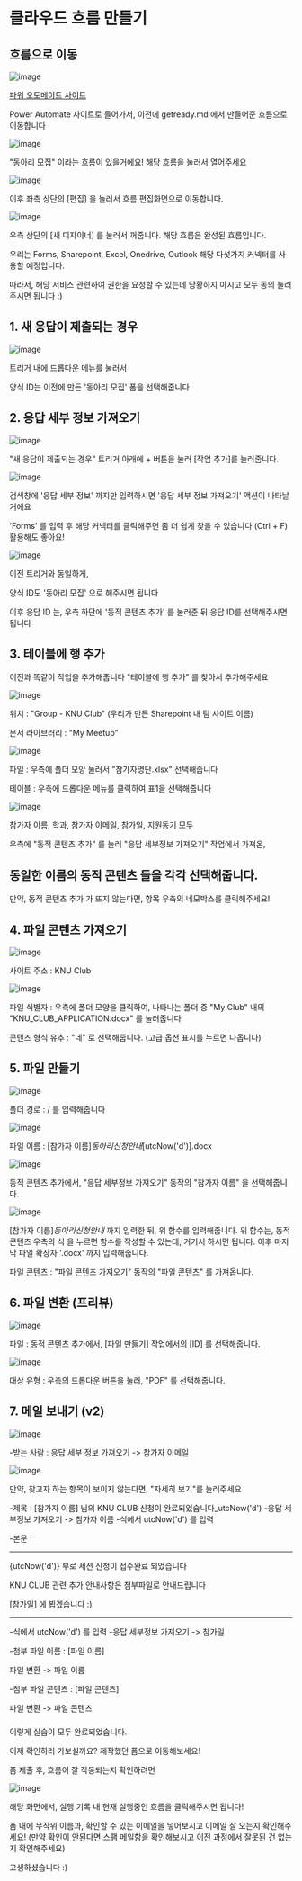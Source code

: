 # 클라우드 흐름 만들기

## 흐름으로 이동


![image](https://github.com/SangYoupLee/PowerPlatform/assets/125184499/1741eb58-505f-440e-9da0-d5452ceb2dfe)


[파워 오토메이트 사이트](https://make.powerautomate.com/)

Power Automate 사이트로 들어가서, 이전에 getready.md 에서 만들어준 흐름으로 이동합니다


![image](https://github.com/SangYoupLee/PowerPlatform/assets/125184499/efaa02b4-13d9-4fba-bef3-0c633e2119a6)


"동아리 모집" 이라는 흐름이 있을거에요! 해당 흐름을 눌러서 열어주세요


![image](https://github.com/SangYoupLee/PowerPlatform/assets/125184499/01d11ce6-73fd-426d-bdb3-0cf54402dde3)


이후 좌측 상단의 [편집] 을 눌러서 흐름 편집화면으로 이동합니다.


![image](https://github.com/SangYoupLee/PowerPlatform/assets/125184499/7361db2b-949d-4068-a7a4-22b9238d8c3b)


우측 상단의 [새 디자이너] 를 눌러서 꺼줍니다. 해당 흐름은 완성된 흐름입니다.

우리는 Forms, Sharepoint, Excel, Onedrive, Outlook 해당 다섯가지 커넥터를 사용할 예정입니다.

따라서, 해당 서비스 관련하여 권한을 요청할 수 있는데 당황하지 마시고 모두 동의 눌러주시면 됩니다 :)


## 1. 새 응답이 제출되는 경우


![image](https://github.com/SangYoupLee/PowerPlatform/assets/125184499/10609b01-eaf3-4dae-a710-b746d73e67bd)


트리거 내에 드롭다운 메뉴를 눌러서

양식 ID는 이전에 만든 '동아리 모집' 폼을 선택해줍니다


## 2. 응답 세부 정보 가져오기


![image](https://github.com/SangYoupLee/PowerPlatform/assets/125184499/44b22aa8-ace8-45b2-9e99-d7984de4c85c)



"새 응답이 제출되는 경우" 트리거 아래에 + 버튼을 눌러 [작업 추가]를 눌러줍니다.


![image](https://github.com/SangYoupLee/PowerPlatform/assets/125184499/b17d21ec-cb60-4885-9116-7e1997afcdae)


검색창에 '응답 세부 정보' 까지만 입력하시면 '응답 세부 정보 가져오기' 액션이 나타날 거에요

'Forms' 를 입력 후 해당 커넥터를 클릭해주면 좀 더 쉽게 찾을 수 있습니다 (Ctrl + F) 활용해도 좋아요!


![image](https://github.com/SangYoupLee/PowerPlatform/assets/125184499/8a9f3621-b027-494d-9370-f0ef573bb8c7)


이전 트리거와 동일하게, 

양식 ID도 '동아리 모집' 으로 해주시면 됩니다

이후 응답 ID 는, 우측 하단에 '동적 콘텐츠 추가' 를 눌러준 뒤 응답 ID를 선택해주시면 됩니다


## 3. 테이블에 행 추가


이전과 똑같이 작업을 추가해줍니다 "테이블에 행 추가" 를 찾아서 추가해주세요


![image](https://github.com/SangYoupLee/PowerPlatform/assets/125184499/4266ddef-6c77-4e4e-a9aa-00160e65b754)


위치 : "Group - KNU Club" (우리가 만든 Sharepoint 내 팀 사이트 이름)

문서 라이브러리 : "My Meetup"

![image](https://github.com/SangYoupLee/PowerPlatform/assets/125184499/ee9b9f71-1839-4623-b8c3-f9c715b8e0ef)

파일 : 우측에 폴더 모양 눌러서 "참가자명단.xlsx" 선택해줍니다

테이블 : 우측에 드롭다운 메뉴를 클릭하여 표1을 선택해줍니다


![image](https://github.com/SangYoupLee/PowerPlatform/assets/125184499/7356bb21-8d38-4f3f-afcb-3e2216daf2d3)


참가자 이름, 학과, 참가자 이메일, 참가일, 지원동기 모두

우측에 "동적 콘텐츠 추가" 를 눌러 "응답 세부정보 가져오기" 작업에서 가져온,

동일한 이름의 동적 콘텐츠 들을 각각 선택해줍니다.
-

만약, 동적 콘텐츠 추가 가 뜨지 않는다면, 항목 우측의 네모박스를 클릭해주세요!


## 4. 파일 콘텐츠 가져오기


![image](https://github.com/SangYoupLee/PowerPlatform/assets/125184499/757c2918-1565-4635-b71f-c3826fa415a8)


사이트 주소 : KNU Club

![image](https://github.com/SangYoupLee/PowerPlatform/assets/125184499/eb311aa0-a630-4907-a811-1ec71bffb9d8)

파일 식별자 : 우측에 폴더 모양을 클릭하여, 나타나는 폴더 중 "My Club" 내의 "KNU_CLUB_APPLICATION.docx" 를 눌러줍니다

콘텐츠 형식 유추 : "네" 로 선택해줍니다. (고급 옵션 표시를 누르면 나옵니다)


## 5. 파일 만들기


![image](https://github.com/SangYoupLee/PowerPlatform/assets/125184499/bd688ca4-6e54-4238-903e-633e28a57df3)


폴더 경로 : / 를 입력해줍니다

![image](https://github.com/SangYoupLee/PowerPlatform/assets/125184499/2322bb8a-8009-4503-a35d-9e1e5c3b70ee)


파일 이름 : [참가자 이름]_동아리신청안내_[utcNow('d')].docx 

![image](https://github.com/SangYoupLee/PowerPlatform/assets/125184499/dd9ad4b6-d427-4367-83a5-90a1c522b93e)

동적 콘텐츠 추가에서, "응답 세부정보 가져오기" 동작의 "참가자 이름" 을 선택해줍니다.

![image](https://github.com/SangYoupLee/PowerPlatform/assets/125184499/51009391-3276-4027-a464-4c0ae51a0efa)


[참가자 이름]_동아리신청안내_ 까지 입력한 뒤, 위 함수를 입력해줍니다.
위 함수는, 동적 콘텐츠 우측의 식 을 누르면 함수를 작성할 수 있는데, 거기서 하시면 됩니다.
이후 마지막 파일 확장자 '.docx' 까지 입력해줍니다.

파일 콘텐츠 : "파일 콘텐츠 가져오기" 동작의 "파일 콘텐츠" 를 가져옵니다.


## 6. 파일 변환 (프리뷰)


![image](https://github.com/SangYoupLee/PowerPlatform/assets/125184499/f978674d-04d7-411e-83c9-34dc668f46ab)


파일 : 동적 콘텐츠 추가에서, [파일 만들기] 작업에서의 [ID] 를 선택해줍니다.

![image](https://github.com/SangYoupLee/PowerPlatform/assets/125184499/722ea16a-5e1c-4c51-9d56-add83dd722a1)

대상 유형 : 우측의 드롭다운 버튼을 눌러, "PDF" 를 선택해줍니다.


## 7. 메일 보내기 (v2)


![image](https://github.com/SangYoupLee/PowerPlatform/assets/125184499/456ec860-e3ab-4e2d-abf5-c0e1363975cb)


-받는 사람 : 응답 세부 정보 가져오기 -> 참가자 이메일

![image](https://github.com/SangYoupLee/PowerPlatform/assets/125184499/deb98ad9-6f40-47b6-a511-41cde1f8250b)

만약, 찾고자 하는 항목이 보이지 않는다면, "자세히 보기"를 눌러주세요


-제목 : [참가자 이름] 님의 KNU CLUB 신청이 완료되었습니다_utcNow('d')
  -응답 세부정보 가져오기 -> 참가자 이름
  -식에서 utcNow('d') 를 입력

-본문 : 

-----------------------------------------------

{utcNow('d')} 부로 세션 신청이 접수완료 되었습니다

KNU CLUB 관련 추가 안내사항은
첨부파일로 안내드립니다

[참가일] 에 뵙겠습니다 :)

------------------------------------------------

  -식에서 utcNow('d') 를 입력
  -응답 세부정보 가져오기 -> 참가일

-첨부 파일 이름 : [파일 이름]

  파일 변환 -> 파일 이름

-첨부 파일 콘텐츠 : [파일 콘텐츠]

  파일 변환 -> 파일 콘텐츠

###

이렇게 실습이 모두 완료되었습니다.

이제 확인하러 가보실까요? 제작했던 폼으로 이동해보세요!

폼 제출 후, 흐름이 잘 작동되는지 확인하려면


![image](https://github.com/SangYoupLee/PowerPlatform/assets/125184499/fdddb9f1-651a-4b33-a039-dc7fc648c77b)


해당 화면에서, 실행 기록 내 현재 실행중인 흐름을 클릭해주시면 됩니다!

폼 내에 무작위 이름과, 확인할 수 있는 이메일을 넣어보시고 이메일 잘 오는지 확인해주세요!
(만약 확인이 안된다면 스팸 메일함을 확인해보시고 이전 과정에서 잘못된 건 없는지 확인해주세요)

고생하셨습니다 :)

